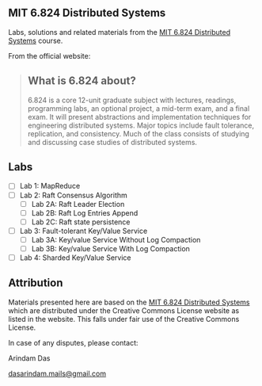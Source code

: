 ## MIT 6.824 Distributed Systems
Labs, solutions and related materials from the [MIT 6.824 Distributed Systems](https://pdos.csail.mit.edu/github.com/arindas/mit-6.824-distributed-systems/pkg/) course.

From the official website:
>## What is 6.824 about?
>6.824 is a core 12-unit graduate subject with lectures, readings, programming labs, an optional project, a mid-term exam,
>and a final exam. It will present abstractions and implementation techniques for engineering distributed systems. Major
>topics include fault tolerance, replication, and consistency. Much of the class consists of studying and discussing case
>studies of distributed systems.

## Labs
- [ ] Lab 1: MapReduce
- [ ] Lab 2: Raft Consensus Algorithm
  - [ ] Lab 2A: Raft Leader Election
  - [ ] Lab 2B: Raft Log Entries Append
  - [ ] Lab 2C: Raft state persistence
- [ ] Lab 3: Fault-tolerant Key/Value Service
  - [ ] Lab 3A: Key/value Service Without Log Compaction
  - [ ] Lab 3B: Key/value Service With Log Compaction
- [ ] Lab 4: Sharded Key/Value Service

## Attribution
Materials presented here are based on the [MIT 6.824 Distributed Systems](https://pdos.csail.mit.edu/github.com/arindas/mit-6.824-distributed-systems/pkg/) which are
distributed under the Creative Commons License website as listed in the website. This falls under fair use of the
Creative Commons License.

In case of any disputes, please contact:

Arindam Das

dasarindam.mails@gmail.com

